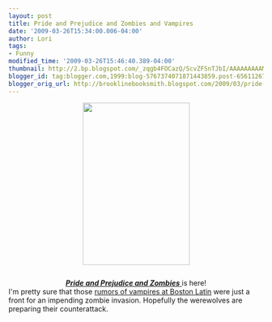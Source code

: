 ```yaml
---
layout: post
title: Pride and Prejudice and Zombies and Vampires
date: '2009-03-26T15:34:00.006-04:00'
author: Lori
tags:
- Funny
modified_time: '2009-03-26T15:46:40.389-04:00'
thumbnail: http://2.bp.blogspot.com/_zqgb4FOCazQ/ScvZFSnTJbI/AAAAAAAAAMc/lL4AX9haeuc/s72-c/zombies.jpg
blogger_id: tag:blogger.com,1999:blog-5767374071871443859.post-6561126708853076747
blogger_orig_url: http://brooklinebooksmith.blogspot.com/2009/03/pride-and-prejudice-and-zombies-and.html
---
```


<div align="center"><img id="BLOGGER_PHOTO_ID_5317582469960246706" style="DISPLAY: block; MARGIN: 0px auto 10px; WIDTH: 211px; CURSOR: hand; HEIGHT: 320px; TEXT-ALIGN: center" alt="" src="http://2.bp.blogspot.com/_zqgb4FOCazQ/ScvZFSnTJbI/AAAAAAAAAMc/lL4AX9haeuc/s320/zombies.jpg" border="0" /><br /><a href="http://brookline.booksense.com/NASApp/store/Product?s=showproduct&amp;isbn=9781594743344"><strong><em>Pride and Prejudice and Zombies</em></strong> </a>is here!</div><div align="center"> </div><div> </div><div>I'm pretty sure that those <a href="http://www.boston.com/news/local/breaking_news/2009/03/boston_latin_of.html">rumors of vampires at Boston Latin</a> were just a front for an impending zombie invasion. Hopefully the werewolves are preparing their counterattack.  </div>